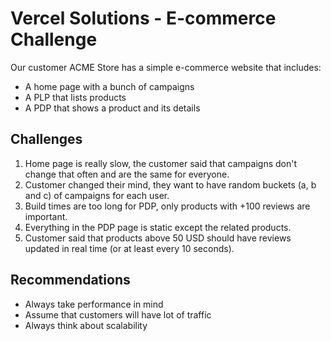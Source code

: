# Vercel Solutions - E-commerce Challenge

Our customer ACME Store has a simple e-commerce website that includes:

- A home page with a bunch of campaigns
- A PLP that lists products
- A PDP that shows a product and its details

## Challenges

1. Home page is really slow, the customer said that campaigns don't change that often and are the same for everyone.
2. Customer changed their mind, they want to have random buckets (a, b and c) of campaigns for each user.
3. Build times are too long for PDP, only products with +100 reviews are important.
4. Everything in the PDP page is static except the related products.
5. Customer said that products above 50 USD should have reviews updated in real time (or at least every 10 seconds).

## Recommendations

- Always take performance in mind
- Assume that customers will have lot of traffic
- Always think about scalability
